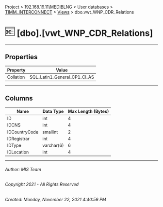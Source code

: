 #### 

[Project](../../../../index.md) > [192.168.19.11\\MEDIBLNG](../../../index.md) > [User databases](../../index.md) > [TIMM_INTERCONNECT](../index.md) > [Views](Views.md) > dbo.vwt_WNP_CDR_Relations

# ![Views](../../../../Images/View32.png) [dbo].[vwt_WNP_CDR_Relations]

---

## <a name="#properties"></a>Properties

| Property | Value |
|---|---|
| Collation | SQL_Latin1_General_CP1_CI_AS |


---

## <a name="#columns"></a>Columns

| Name | Data Type | Max Length (Bytes) |
|---|---|---|
| ID | int | 4 |
| IDCNS | int | 4 |
| IDCountryCode | smallint | 2 |
| IDRegistrar | int | 4 |
| IDType | varchar(6) | 6 |
| IDLocation | int | 4 |


---

###### Author:  MIS Team

###### Copyright 2021 - All Rights Reserved

###### Created: Monday, November 22, 2021 4:40:59 PM

